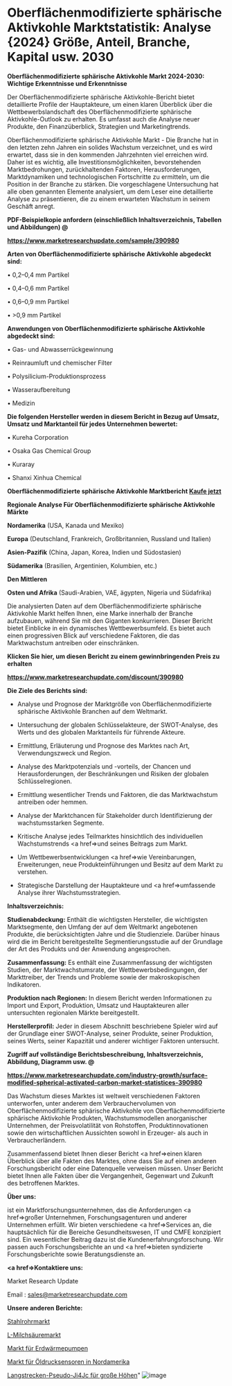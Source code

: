 # Oberflächenmodifizierte sphärische Aktivkohle Marktstatistik: Analyse {2024} Größe, Anteil, Branche, Kapital usw. 2030

<strong>Oberflächenmodifizierte sphärische Aktivkohle Markt 2024-2030: Wichtige Erkenntnisse und Erkenntnisse</strong>

Der Oberflächenmodifizierte sphärische Aktivkohle-Bericht bietet detaillierte Profile der Hauptakteure, um einen klaren Überblick über die Wettbewerbslandschaft des Oberflächenmodifizierte sphärische Aktivkohle-Outlook zu erhalten. Es umfasst auch die Analyse neuer Produkte, den Finanzüberblick, Strategien und Marketingtrends.

Oberflächenmodifizierte sphärische Aktivkohle Markt - Die Branche hat in den letzten zehn Jahren ein solides Wachstum verzeichnet, und es wird erwartet, dass sie in den kommenden Jahrzehnten viel erreichen wird. Daher ist es wichtig, alle Investitionsmöglichkeiten, bevorstehenden Marktbedrohungen, zurückhaltenden Faktoren, Herausforderungen, Marktdynamiken und technologischen Fortschritte zu ermitteln, um die Position in der Branche zu stärken. Die vorgeschlagene Untersuchung hat alle oben genannten Elemente analysiert, um dem Leser eine detaillierte Analyse zu präsentieren, die zu einem erwarteten Wachstum in seinem Geschäft anregt.



<strong><b>PDF-Beispielkopie anfordern (einschließlich Inhaltsverzeichnis, Tabellen und Abbildungen) @ </b></strong>

<strong><a href=https://www.marketresearchupdate.com/sample/390980>

<strong>https://www.marketresearchupdate.com/sample/390980</u></a></strong></strong>



<strong>Arten von Oberflächenmodifizierte sphärische Aktivkohle abgedeckt sind:</strong>

• 0,2–0,4 mm Partikel

• 0,4–0,6 mm Partikel

• 0,6–0,9 mm Partikel

• >0,9 mm Partikel



<strong>Anwendungen von Oberflächenmodifizierte sphärische Aktivkohle abgedeckt sind:</strong>

• Gas- und Abwasserrückgewinnung

• Reinraumluft und chemischer Filter

• Polysilicium-Produktionsprozess

• Wasseraufbereitung

• Medizin



<strong>Die folgenden Hersteller werden in diesem Bericht in Bezug auf Umsatz, Umsatz und Marktanteil für jedes Unternehmen bewertet:</strong>

• Kureha Corporation

• Osaka Gas Chemical Group

• Kuraray

• Shanxi Xinhua Chemical



<strong>Oberflächenmodifizierte sphärische Aktivkohle Marktbericht <a href=https://www.marketresearchupdate.com/buynow/390980>Kaufe jetzt</a></strong>



<strong>Regionale Analyse Für Oberflächenmodifizierte sphärische Aktivkohle Märkte</strong>



<strong>Nordamerika</strong> (USA, Kanada und Mexiko)



<strong>Europa</strong> (Deutschland, Frankreich, Großbritannien, Russland und Italien)



<strong>Asien-Pazifik</strong> (China, Japan, Korea, Indien und Südostasien)



<strong>Südamerika</strong> (Brasilien, Argentinien, Kolumbien, etc.)



<strong>Den Mittleren</strong> 

<strong>Osten und Afrika</strong> (Saudi-Arabien, VAE, ägypten, Nigeria und Südafrika)

Die analysierten Daten auf dem Oberflächenmodifizierte sphärische Aktivkohle Markt helfen Ihnen, eine Marke innerhalb der Branche aufzubauen, während Sie mit den Giganten konkurrieren. Dieser Bericht bietet Einblicke in ein dynamisches Wettbewerbsumfeld. Es bietet auch einen progressiven Blick auf verschiedene Faktoren, die das Marktwachstum antreiben oder einschränken.



<strong>Klicken Sie hier, um diesen Bericht zu einem gewinnbringenden Preis zu erhalten
</strong>

<strong><a href=https://www.marketresearchupdate.com/discount/390980>https://www.marketresearchupdate.com/discount/390980</b></u></strong></a>



<strong>Die Ziele des Berichts sind:</strong>

- Analyse und Prognose der Marktgröße von Oberflächenmodifizierte sphärische Aktivkohle Branchen auf dem Weltmarkt.

- Untersuchung der globalen Schlüsselakteure, der SWOT-Analyse, des Werts und des globalen Marktanteils für führende Akteure.

- Ermittlung, Erläuterung und Prognose des Marktes nach Art, Verwendungszweck und Region.

- Analyse des Marktpotenzials und -vorteils, der Chancen und Herausforderungen, der Beschränkungen und Risiken der globalen Schlüsselregionen.

- Ermittlung wesentlicher Trends und Faktoren, die das Marktwachstum antreiben oder hemmen.

- Analyse der Marktchancen für Stakeholder durch Identifizierung der wachstumsstarken Segmente.

- Kritische Analyse jedes Teilmarktes hinsichtlich des individuellen Wachstumstrends <a href=>und</a> seines Beitrags zum Markt.

- Um Wettbewerbsentwicklungen <a href=>wie</a> Vereinbarungen, Erweiterungen, neue Produkteinführungen und Besitz auf dem Markt zu verstehen.

- Strategische Darstellung der Hauptakteure und <a href=>umfas</a>sende Analyse ihrer Wachstumsstrategien.



<strong>Inhaltsverzeichnis:</strong>



<strong>Studienabdeckung:</strong> Enthält die wichtigsten Hersteller, die wichtigsten Marktsegmente, den Umfang der auf dem Weltmarkt angebotenen Produkte, die berücksichtigten Jahre und die Studienziele. Darüber hinaus wird die im Bericht bereitgestellte Segmentierungsstudie auf der Grundlage der Art des Produkts und der Anwendung angesprochen.



<strong>Zusammenfassung:</strong> Es enthält eine Zusammenfassung der wichtigsten Studien, der Marktwachstumsrate, der Wettbewerbsbedingungen, der Markttreiber, der Trends und Probleme sowie der makroskopischen Indikatoren.



<strong>Produktion nach Regionen:</strong> In diesem Bericht werden Informationen zu Import und Export, Produktion, Umsatz und Hauptakteuren aller untersuchten regionalen Märkte bereitgestellt.



<strong>Herstellerprofil:</strong> Jeder in diesem Abschnitt beschriebene Spieler wird auf der Grundlage einer SWOT-Analyse, seiner Produkte, seiner Produktion, seines Werts, seiner Kapazität und anderer wichtiger Faktoren untersucht.



<strong><b>Zugriff auf vollständige Berichtsbeschreibung, Inhaltsverzeichnis, Abbildung, Diagramm usw. @ </b></strong>

<strong><a href=https://www.marketresearchupdate.com/industry-growth/surface-modified-spherical-activated-carbon-market-statistices-390980>https://www.marketresearchupdate.com/industry-growth/surface-modified-spherical-activated-carbon-market-statistices-390980</a></strong>

Das Wachstum dieses Marktes ist weltweit verschiedenen Faktoren unterworfen, unter anderem dem Verbrauchervolumen von Oberflächenmodifizierte sphärische Aktivkohle von Oberflächenmodifizierte sphärische Aktivkohle Produkten, Wachstumsmodellen anorganischer Unternehmen, der Preisvolatilität von Rohstoffen, Produktinnovationen sowie den wirtschaftlichen Aussichten sowohl in Erzeuger- als auch in Verbraucherländern.

Zusammenfassend bietet Ihnen dieser Bericht <a href=>einen</a> klaren Überblick über alle Fakten des Marktes, ohne dass Sie auf einen anderen Forschungsbericht oder eine Datenquelle verweisen müssen. Unser Bericht bietet Ihnen alle Fakten über die Vergangenheit, Gegenwart und Zukunft des betroffenen Marktes.



<strong>Über uns:</strong>

 ist ein Marktforschungsunternehmen, das die Anforderungen <a href=>großer</a> Unternehmen, Forschungsagenturen und anderer Unternehmen erfüllt. Wir bieten verschiedene <a href=>Services</a> an, die hauptsächlich für die Bereiche Gesundheitswesen, IT und CMFE konzipiert sind. Ein wesentlicher Beitrag dazu ist die Kundenerfahrungsforschung. Wir passen auch Forschungsberichte an und <a href=>bieten</a> syndizierte Forschungsberichte sowie Beratungsdienste an.



<strong><a href=>Kontaktiere uns:</a></strong>

Market Research Update

Email : sales@marketresearchupdate.com



<strong>Unsere anderen Berichte:</strong>

<a href=https://www.linkedin.com/pulse/steel-tube-market-growth-possibilities-analysis>Stahlrohrmarkt</a>

<a href=https://www.linkedin.com/pulse/l-lactic-acid-market-size-industry-growth-factors>L-Milchsäuremarkt</a>

<a href=https://www.linkedin.com/pulse/ground-source-heat-pump-market-2023-remarking-enormous>Markt für Erdwärmepumpen</a>

<a href=https://www.linkedin.com/pulse/north-america-oil-pressure-sensor-market-analysis>Markt für Öldrucksensoren in Nordamerika</a>

<a href=https://www.linkedin.com/pulse/high-altitude-long-endurance-pseudo-ji4jc/>Langstrecken-Pseudo-Ji4Jc für große Höhen</a>"
![image](https://github.com/Gayatrikarjule/Market-Analysis-361/assets/97346546/b599fe88-a327-4c26-88ca-09988ec3998e)
